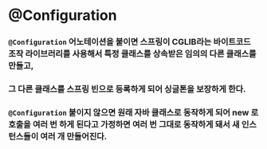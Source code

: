 # @Configuration

### `@Configuration` 어노테이션을 붙이면 스프링이 CGLIB라는 바이트코드 조작 라이브러리를 사용해서 특정 클래스를 상속받은 임의의 다른 클래스를 만들고,
### 그 다른 클래스를 스프링 빈으로 등록하게 되어 싱글톤을 보장하게 한다.
### `@Configuration` 붙이지 않으면 원래 자바 클래스로 동작하게 되어 new 로 호출을 여러 번 하게 된다고 가정하면 여러 번 그대로 동작하게 돼서 새 인스턴스들이 여러 개 만들어진다.
